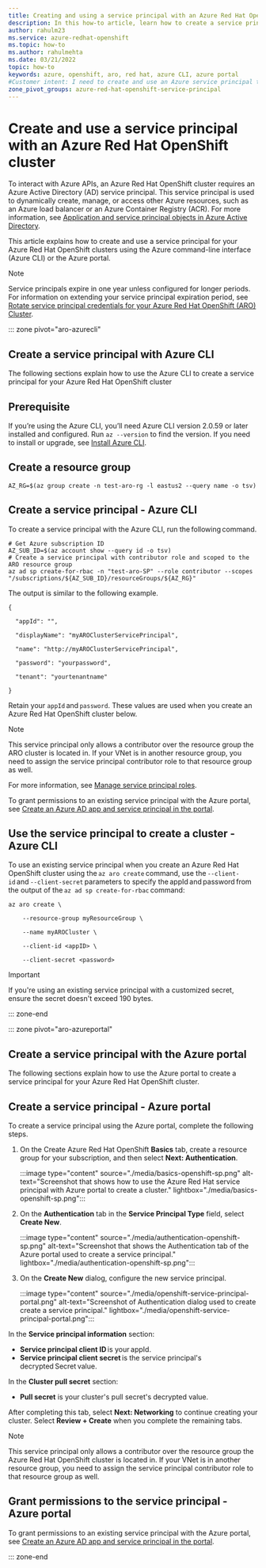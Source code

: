 ```yaml
---
title: Creating and using a service principal with an Azure Red Hat OpenShift cluster
description: In this how-to article, learn how to create a service principal with an Azure Red Hat OpenShift cluster using Azure CLI or the Azure portal.
author: rahulm23
ms.service: azure-redhat-openshift
ms.topic: how-to
ms.author: rahulmehta
ms.date: 03/21/2022
topic: how-to
keywords: azure, openshift, aro, red hat, azure CLI, azure portal
#Customer intent: I need to create and use an Azure service principal to restrict permissions to my Azure Red Hat OpenShift cluster.
zone_pivot_groups: azure-red-hat-openshift-service-principal
---
```


# Create and use a service principal with an Azure Red Hat OpenShift cluster

To interact with Azure APIs, an Azure Red Hat OpenShift cluster requires an Azure Active Directory (AD) service principal. This service principal is used to dynamically create, manage, or access other Azure resources, such as an Azure load balancer or an Azure Container Registry (ACR). For more information, see [Application and service principal objects in Azure Active Directory](../active-directory/develop/app-objects-and-service-principals.md).

This article explains how to create and use a service principal for your Azure Red Hat OpenShift clusters using the Azure command-line interface (Azure CLI) or the Azure portal.

> [!NOTE]
> Service principals expire in one year unless configured for longer periods. For information on extending your service principal expiration period, see [Rotate service principal credentials for your Azure Red Hat OpenShift (ARO) Cluster](howto-service-principal-credential-rotation.md).

::: zone pivot="aro-azurecli"

## Create a service principal with Azure CLI

The following sections explain how to use the Azure CLI to create a service principal for your Azure Red Hat OpenShift cluster 

## Prerequisite

If you’re using the Azure CLI, you’ll need Azure CLI version 2.0.59 or later installed and configured. Run `az --version` to find the version. If you need to install or upgrade, see [Install Azure CLI](/cli/azure/install-azure-cli).
 
## Create a resource group

```azurecli-interactive
AZ_RG=$(az group create -n test-aro-rg -l eastus2 --query name -o tsv)
```

## Create a service principal - Azure CLI

 To create a service principal with the Azure CLI, run the following command.

```azurecli-interactive
# Get Azure subscription ID
AZ_SUB_ID=$(az account show --query id -o tsv) 
# Create a service principal with contributor role and scoped to the ARO resource group 
az ad sp create-for-rbac -n "test-aro-SP" --role contributor --scopes "/subscriptions/${AZ_SUB_ID}/resourceGroups/${AZ_RG}"
```

The output is similar to the following example.

```
{ 

  "appId": "", 

  "displayName": "myAROClusterServicePrincipal", 

  "name": "http://myAROClusterServicePrincipal", 

  "password": "yourpassword", 

  "tenant": "yourtenantname" 

}
``` 

Retain your `appId` and `password`. These values are used when you create an Azure Red Hat OpenShift cluster below. 

> [!NOTE]
> This service principal only allows a contributor over the resource group the ARO cluster is located in. If your VNet is in another resource group, you need to assign the service principal contributor role to that resource group as well. 

For more information, see [Manage service principal roles](../cli/azure/create-an-azure-service-principal-azure-cli#3-manage-service-principal-roles).

To grant permissions to an existing service principal with the Azure portal, see [Create an Azure AD app and service principal in the portal](../active-directory/develop/howto-create-service-principal-portal.md#configure-access-policies-on-resources).

## Use the service principal to create a cluster - Azure CLI

To use an existing service principal when you create an Azure Red Hat OpenShift cluster using the `az aro create` command, use the `--client-id` and `--client-secret` parameters to specify the appId and password from the output of the `az ad sp create-for-rbac` command: 

```azure-cli 
az aro create \ 

    --resource-group myResourceGroup \ 

    --name myAROCluster \ 

    --client-id <appID> \ 

    --client-secret <password> 
```

> [!IMPORTANT] 
> If you're using an existing service principal with a customized secret, ensure the secret doesn't exceed 190 bytes. 

::: zone-end

::: zone pivot="aro-azureportal"

## Create a service principal with the Azure portal

The following sections explain how to use the Azure portal to create a service principal for your Azure Red Hat OpenShift cluster.

## Create a service principal - Azure portal 

To create a service principal using the Azure portal, complete the following steps.

1. On the Create Azure Red Hat OpenShift **Basics** tab, create a resource group for your subscription, and then select **Next: Authentication**.

   :::image type="content" source="./media/basics-openshift-sp.png" alt-text="Screenshot that shows how to use the Azure Red Hat service principal with Azure portal to create a cluster." lightbox="./media/basics-openshift-sp.png":::

2. On the **Authentication** tab in the **Service Principal Type** field, select **Create New**.
  
   :::image type="content" source="./media/authentication-openshift-sp.png" alt-text="Screenshot that shows the Authentication tab of the Azure portal used to create a service principal." lightbox="./media/authentication-openshift-sp.png":::

3. On the **Create New** dialog, configure the new service principal. 

     :::image type="content" source="./media/openshift-service-principal-portal.png" alt-text="Screenshot of Authentication dialog used to create create a service principal." lightbox="./media/openshift-service-principal-portal.png":::

In the **Service principal information** section:

- **Service principal client ID** is your appId. 
- **Service principal client secret** is the service principal's decrypted Secret value.

In the **Cluster pull secret** section:

- **Pull secret** is your cluster's pull secret's decrypted value.

After completing this tab, select **Next: Networking** to continue creating your cluster. Select **Review + Create** when you complete the remaining tabs.

> [!NOTE]
> This service principal only allows a contributor over the resource group the Azure Red Hat OpenShift cluster is located in. If your VNet is in another resource group, you need to assign the service principal contributor role to that resource group as well.

## Grant permissions to the service principal - Azure portal

To grant permissions to an existing service principal with the Azure portal, see [Create an Azure AD app and service principal in the portal](../active-directory/develop/howto-create-service-principal-portal.md#configure-access-policies-on-resources).

::: zone-end
